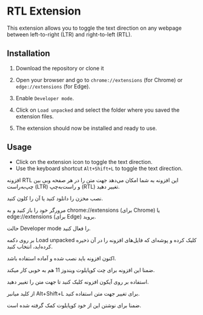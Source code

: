 # RTL Extension

This extension allows you to toggle the text direction on any webpage between left-to-right (LTR) and right-to-left (RTL).

## Installation

1. Download the repository or clone it

2. Open your browser and go to `chrome://extensions` (for Chrome) or `edge://extensions` (for Edge).

3. Enable `Developer mode`.

4. Click on `Load unpacked` and select the folder where you saved the extension files.

5. The extension should now be installed and ready to use.

## Usage

- Click on the extension icon to toggle the text direction.
- Use the keyboard shortcut `Alt+Shift+L` to toggle the text direction.


افزونه RTL
این افزونه به شما امکان می‌دهد جهت متن را در هر صفحه وبی بین چپ‌به‌راست (LTR) و راست‌به‌چپ (RTL) تغییر دهید.

نصب
مخزن را دانلود کنید یا آن را کلون کنید.

مرورگر خود را باز کنید و به chrome://extensions (برای Chrome) یا edge://extensions (برای Edge) بروید.

حالت Developer mode را فعال کنید.

بر روی دکمه Load unpacked کلیک کرده و پوشه‌ای که فایل‌های افزونه را در آن ذخیره کرده‌اید، انتخاب کنید.

اکنون افزونه باید نصب شده و آماده استفاده باشد.

ضمنا این افزونه برای چت کوپایلوت ویندوز 11 هم به خوبی کار میکند.

استفاده
بر روی آیکون افزونه کلیک کنید تا جهت متن را تغییر دهید.

از کلید میانبر Alt+Shift+L برای تغییر جهت متن استفاده کنید.

ضمنا برای نوشتن این از خود کوپایلوت کمک گرفته شده است.
